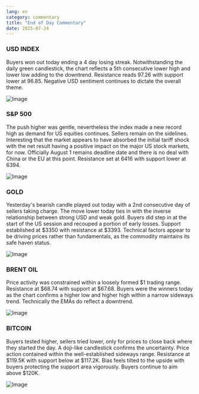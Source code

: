 ```yaml
---
lang: en
category: commentary
title: "End of Day Commentary"
date: 2025-07-24
---
```


### USD INDEX

Buyers won out today ending a 4 day losing streak. Notwithstanding the daily green candlestick, the chart reflects a 5th consecutive lower high and lower low adding to the downtrend. Resistance reads 97.26 with support lower at 96.85. Negative USD sentiment continues to dictate the overall theme. 

![Image](https://markleighedu.github.io/img/Jul-2025/24-Jul-2025/usdindex.jpg)

### S&P 500

The push higher was gentle, nevertheless the index made a new record high as demand for US equities continues. Sellers remain on the sidelines. Interesting that the market appears to have absorbed the initial tariff shock with the net result having a positive impact on the major US stock markets, for now. Officially August 1 remains deadline date and there is no deal with China or the EU at this point. Resistance set at 6416 with support lower at 6394.   

![Image](https://markleighedu.github.io/img/Jul-2025/24-Jul-2025/sp500.jpg)

### GOLD

Yesterday's bearish candle played out today with a 2nd consecutive day of sellers taking charge. The move lower today ties in with the inverse relationship between strong USD and weak gold. Buyers did step in at the start of the US session and recouped a portion of early losses. Support established at $3350 with resistance at $3393. Technical factors appear to be driving prices rather than fundamentals, as the commodity maintains its safe haven status.  

![Image](https://markleighedu.github.io/img/Jul-2025/24-Jul-2025/gold.jpg)

### BRENT OIL

Price activity was constrained within a loosely formed $1 trading range. Resistance at $68.74 with support at $67.68. Buyers were the winners today as the chart confirms a higher low and higher high within a narrow sideways trend. Technically the EMAs do reflect a downtrend. 

![Image](https://markleighedu.github.io/img/Jul-2025/24-Jul-2025/brentoil.jpg)

### BITCOIN

Buyers tested higher, sellers tried lower, only for prices to close back where they started the day. A doji-like candlestick confirms the uncertainty. Price action contained within the well-established sideways range. Resistance at $119.5K with support below at $117.2K. Bias feels tilted to the upside with buyers protecting the support area vigorously. Buyers continue to aim above $120K. 

![Image](https://markleighedu.github.io/img/Jul-2025/24-Jul-2025/bitcoin.jpg)


